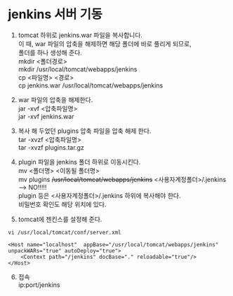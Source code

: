 # jenkins 서버 기동
  
1. tomcat 하위로 jenkins.war 파일을 복사합니다.  
   이 때, war 파일의 압축을 해제하면 해당 폴더에 바로 풀리게 되므로,   
   폴더를 하나 생성해 준다.  
   mkdir <폴더경로>  
   mkdir /usr/local/tomcat/webapps/jenkins  
   cp <파일명> <경로>  
   cp jenkins.war /usr/local/tomcat/webapps/jenkins  
 
  
2. war 파일의 압축을 해제한다.  
   jar -xvf <압축파일명>  
   jar -xvf jenkins.war  
  
3. 복사 해 두었던 plugins 압축 파일을 압축 해제 한다.  
   tar -xvzf <압축파일명>  
   tar -xvzf plugins.tar.gz   
  
4. plugin 파일을 jenkins 폴더 하위로 이동시킨다.  
    mv <폴더명> <이동될 폴더명>  
    mv plugins ~~/usr/local/tomcat/webapps/jenkins~~  <사용자계정폴더>/.jenkins   
    --> NO!!!!!  
    plugin 등은 <사용자계정폴더>/.jenkins 하위에 복사해야 한다.  
    비밀번호 확인도 해당 위치에 있다.   
  
5. tomcat에 젠킨스를 설정해 준다.  
````  
vi /usr/local/tomcat/conf/server.xml 

<Host name="localhost"  appBase="/usr/local/tomcat/webapps/jenkins" unpackWARs="true" autoDeploy="true">   
    <Context path="/jenkins" docBase="." reloadable="true"/>   
</Host>  
````  
  
6. 접속  
   ip:port/jenkins 


